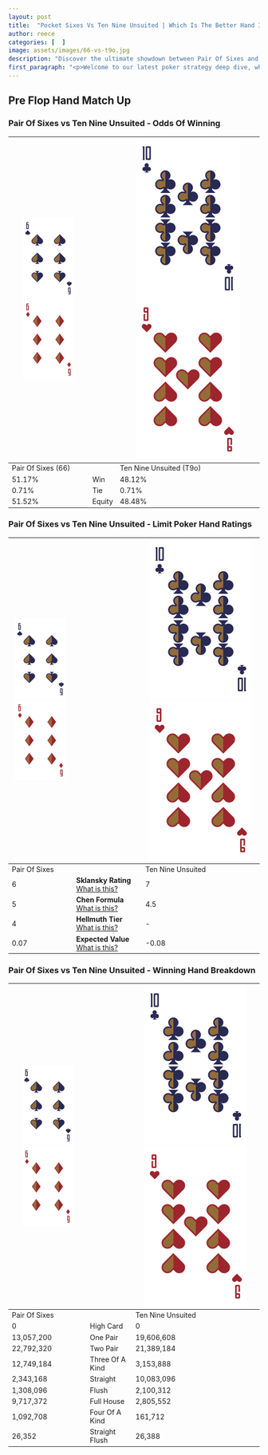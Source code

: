 ```yaml
---
layout: post
title:  "Pocket Sixes Vs Ten Nine Unsuited | Which Is The Better Hand In Poker? A Complete Guide"
author: reece
categories: [  ]
image: assets/images/66-vs-t9o.jpg
description: "Discover the ultimate showdown between Pair Of Sixes and Ten Nine Unsuited in poker! Uncover the odds, strategies, and scenarios where one hand triumphs over the other. Get ready to up your poker game with this thrilling analysis."
first_paragraph: "<p>Welcome to our latest poker strategy deep dive, where we're pitting two distinct hands against each other in a high-stakes showdown: Pair Of Sixes vs Ten Nine Unsuited.</p><p>In the dynamic world of poker, every decision counts, and knowing which hand holds the upper hand is key to your success at the table.</p><p>In this article, we'll dissect these two hands, explore the scenarios where one dominates the other, and equip you with the knowledge to make strategic choices that can tip the odds in your favor.</p><p>Get ready to unravel the intriguing dynamics of these poker hands and elevate your game to new heights.</p>"
---
```




[comment]: # (sp0)

## Pre Flop Hand Match Up

<div class="table hand-ratings" markdown="1"> 



### Pair Of Sixes vs Ten Nine Unsuited - Odds Of Winning


    
| ![image info](assets/images/hand1/6.png) ![image info](assets/images/hand1/6o.png) |  | ![image info](assets/images/hand2/T.png) ![image info](assets/images/hand2/9o.png) |
| -------- | -------- | -------- |
| Pair Of Sixes (66) |  | Ten Nine Unsuited (T9o) |
| 51.17% | Win | 48.12% |
| 0.71% | Tie | 0.71% |
| 51.52% | Equity | 48.48% |




[comment]: # (sp1)



### Pair Of Sixes vs Ten Nine Unsuited - Limit Poker Hand Ratings


    
| ![image info](assets/images/hand1/6.png) ![image info](assets/images/hand1/6o.png) |  | ![image info](assets/images/hand2/T.png) ![image info](assets/images/hand2/9o.png) |
| -------- | -------- | -------- |
| Pair Of Sixes |  | Ten Nine Unsuited |
| 6 | **Sklansky Rating** [What is this?](/sklansky-rating-explained) | 7 |
| 5 | **Chen Formula** [What is this?](/chen-formula-explained) | 4.5 |
| 4 | **Hellmuth Tier** [What is this?](/Hellmuth-tier-explained) | - |
| 0.07 | **Expected Value** [What is this?](/expected-value-explained) | -0.08 |




[comment]: # (sp2)



### Pair Of Sixes vs Ten Nine Unsuited - Winning Hand Breakdown


    
| ![image info](assets/images/hand1/6.png) ![image info](assets/images/hand1/6o.png) |  | ![image info](assets/images/hand2/T.png) ![image info](assets/images/hand2/9o.png) |
| -------- | -------- | -------- |
| Pair Of Sixes |  | Ten Nine Unsuited |
| 0 | High Card | 0 |
| 13,057,200 | One Pair | 19,606,608 |
| 22,792,320 | Two Pair | 21,389,184 |
| 12,749,184 | Three Of A Kind | 3,153,888 |
| 2,343,168 | Straight | 10,083,096 |
| 1,308,096 | Flush | 2,100,312 |
| 9,717,372 | Full House | 2,805,552 |
| 1,092,708 | Four Of A Kind | 161,712 |
| 26,352 | Straight Flush | 26,388 |




[comment]: # (sp3)



</div>

[comment]: # (sp4)



[comment]: # (sp5)

